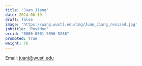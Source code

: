 ```yaml
---
title: 'Juan Jiang'
date: 2024-08-19
draft: false
image: 'https://wang.wustl.edu/img/Juan_Jiang_resized.jpg'
jobtitle: 'Postdoc'
orcid: "0000-0001-5056-5286"
promoted: true
weight: 76
---
```

Email: juanj@wustl.edu
